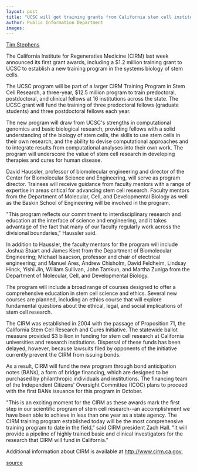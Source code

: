 ```yaml
---
layout: post
title: "UCSC will get training grants from California stem cell institute"
author: Public Information Department
images:
---
```


  
[Tim Stephens][1]

The California Institute for Regenerative Medicine (CIRM) last week announced its first grant awards, including a $1.2 million training grant to UCSC to establish a new training program in the systems biology of stem cells.

The UCSC program will be part of a larger CIRM Training Program in Stem Cell Research, a three-year, $12.5 million program to train predoctoral, postdoctoral, and clinical fellows at 16 institutions across the state. The UCSC grant will fund the training of three predoctoral fellows (graduate students) and three postdoctoral fellows each year.

The new program will draw from UCSC's strengths in computational genomics and basic biological research, providing fellows with a solid understanding of the biology of stem cells, the skills to use stem cells in their own research, and the ability to devise computational approaches and to integrate results from computational analyses into their own work. The program will underscore the value of stem cell research in developing therapies and cures for human disease.

David Haussler, professor of biomolecular engineering and director of the Center for Biomolecular Science and Engineering, will serve as program director. Trainees will receive guidance from faculty mentors with a range of expertise in areas critical for advancing stem cell research. Faculty mentors from the Department of Molecular, Cell, and Developmental Biology as well as the Baskin School of Engineering will be involved in the program.

"This program reflects our commitment to interdisciplinary research and education at the interface of science and engineering, and it takes advantage of the fact that many of our faculty regularly work across the divisional boundaries," Haussler said.

In addition to Haussler, the faculty mentors for the program will include Joshua Stuart and James Kent from the Department of Biomolecular Engineering; Michael Isaacson, professor and chair of electrical engineering; and Manuel Ares, Andrew Chisholm, David Feldheim, Lindsay Hinck, Yishi Jin, William Sullivan, John Tamkun, and Martha Zuniga from the Department of Molecular, Cell, and Developmental Biology.

The program will include a broad range of courses designed to offer a comprehensive education in stem cell science and ethics. Several new courses are planned, including an ethics course that will explore fundamental questions about the ethical, legal, and social implications of stem cell research.

The CIRM was established in 2004 with the passage of Proposition 71, the California Stem Cell Research and Cures Initiative. The statewide ballot measure provided $3 billion in funding for stem cell research at California universities and research institutions. Dispersal of these funds has been delayed, however, because lawsuits filed by opponents of the initiative currently prevent the CIRM from issuing bonds.

As a result, CIRM will fund the new program through bond anticipation notes (BANs), a form of bridge financing, which are designed to be purchased by philanthropic individuals and institutions. The financing team of the Independent Citizens' Oversight Committee (ICOC) plans to proceed with the first BANs issuance for this program in October.

"This is an exciting moment for the CIRM as these awards mark the first step in our scientific program of stem cell research--an accomplishment we have been able to achieve in less than one year as a state agency. The CIRM training program established today will be the most comprehensive training program to date in the field," said CIRM president Zach Hall. "It will provide a pipeline of highly trained basic and clinical investigators for the research that CIRM will fund in California."

Additional information about CIRM is available at <http://www.cirm.ca.gov.>

[1]: mailto:ldonahue@ucsc.edu

[source](http://www1.ucsc.edu/currents/05-06/09-19/stem_cell.asp "Permalink to stem_cell")
